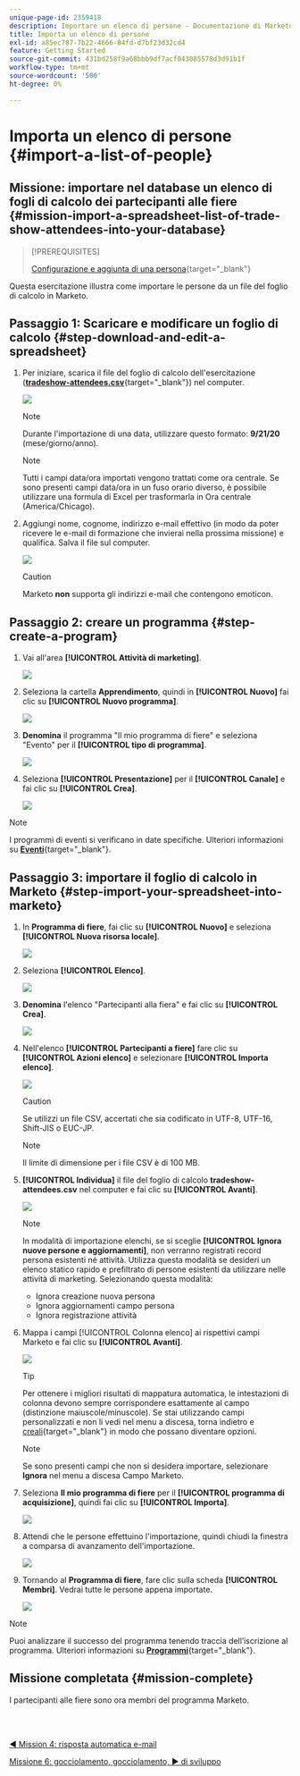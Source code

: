 ```yaml
---
unique-page-id: 2359418
description: Importare un elenco di persone - Documentazione di Marketo - Documentazione del prodotto
title: Importa un elenco di persone
exl-id: a85ec787-7b22-4666-84fd-d7bf23d32cd4
feature: Getting Started
source-git-commit: 431bd258f9a68bbb9df7acf043085578d3d91b1f
workflow-type: tm+mt
source-wordcount: '500'
ht-degree: 0%

---
```


# Importa un elenco di persone {#import-a-list-of-people}

## Missione: importare nel database un elenco di fogli di calcolo dei partecipanti alle fiere {#mission-import-a-spreadsheet-list-of-trade-show-attendees-into-your-database}

>[!PREREQUISITES]
>
>[Configurazione e aggiunta di una persona](/help/marketo/getting-started/quick-wins/get-set-up-and-add-a-person.md){target="_blank"}

Questa esercitazione illustra come importare le persone da un file del foglio di calcolo in Marketo.

## Passaggio 1: Scaricare e modificare un foglio di calcolo {#step-download-and-edit-a-spreadsheet}

1. Per iniziare, scarica il file del foglio di calcolo dell&#39;esercitazione ([**tradeshow-attendees.csv**](/help/marketo/getting-started/assets/tradeshow-attendees.csv){target="_blank"}) nel computer.

   ![](assets/import-a-list-of-people-1.png)

   >[!NOTE]
   >
   >Durante l&#39;importazione di una data, utilizzare questo formato: **9/21/20** (mese/giorno/anno).

   >[!NOTE]
   >
   >Tutti i campi data/ora importati vengono trattati come ora centrale. Se sono presenti campi data/ora in un fuso orario diverso, è possibile utilizzare una formula di Excel per trasformarla in Ora centrale (America/Chicago).

1. Aggiungi nome, cognome, indirizzo e-mail effettivo (in modo da poter ricevere le e-mail di formazione che invierai nella prossima missione) e qualifica. Salva il file sul computer.

   ![](assets/import-a-list-of-people-2.png)

   >[!CAUTION]
   >
   >Marketo **non** supporta gli indirizzi e-mail che contengono emoticon.

## Passaggio 2: creare un programma {#step-create-a-program}

1. Vai all&#39;area **[!UICONTROL Attività di marketing]**.

   ![](assets/import-a-list-of-people-3.png)

1. Seleziona la cartella **Apprendimento**, quindi in **[!UICONTROL Nuovo]** fai clic su **[!UICONTROL Nuovo programma]**.

   ![](assets/import-a-list-of-people-4.png)

1. **Denomina** il programma &quot;Il mio programma di fiere&quot; e seleziona &quot;Evento&quot; per il **[!UICONTROL tipo di programma]**.

   ![](assets/import-a-list-of-people-5.png)

1. Seleziona **[!UICONTROL Presentazione]** per il **[!UICONTROL Canale]** e fai clic su **[!UICONTROL Crea]**.

   ![](assets/import-a-list-of-people-6.png)

>[!NOTE]
>
>I programmi di eventi si verificano in date specifiche. Ulteriori informazioni su [**Eventi**](/help/marketo/product-docs/demand-generation/events/understanding-events/understanding-event-programs.md){target="_blank"}.

## Passaggio 3: importare il foglio di calcolo in Marketo {#step-import-your-spreadsheet-into-marketo}

1. In **Programma di fiere**, fai clic su **[!UICONTROL Nuovo]** e seleziona **[!UICONTROL Nuova risorsa locale]**.

   ![](assets/import-a-list-of-people-7.png)

1. Seleziona **[!UICONTROL Elenco]**.

   ![](assets/import-a-list-of-people-8.png)

1. **Denomina** l&#39;elenco &quot;Partecipanti alla fiera&quot; e fai clic su **[!UICONTROL Crea]**.

   ![](assets/import-a-list-of-people-9.png)

1. Nell&#39;elenco **[!UICONTROL Partecipanti a fiere]** fare clic su **[!UICONTROL Azioni elenco]** e selezionare **[!UICONTROL Importa elenco]**.

   ![](assets/import-a-list-of-people-10.png)

   >[!CAUTION]
   >
   >Se utilizzi un file CSV, accertati che sia codificato in UTF-8, UTF-16, Shift-JIS o EUC-JP.

   >[!NOTE]
   >
   >Il limite di dimensione per i file CSV è di 100 MB.

1. **[!UICONTROL Individua]** il file del foglio di calcolo **tradeshow-attendees.csv** nel computer e fai clic su **[!UICONTROL Avanti]**.

   ![](assets/import-a-list-of-people-11.png)

   >[!NOTE]
   >
   >In modalità di importazione elenchi, se si sceglie **[!UICONTROL Ignora nuove persone e aggiornamenti]**, non verranno registrati record persona esistenti né attività. Utilizza questa modalità se desideri un elenco statico rapido e prefiltrato di persone esistenti da utilizzare nelle attività di marketing. Selezionando questa modalità:
   >
   > * Ignora creazione nuova persona
   > * Ignora aggiornamenti campo persona
   > * Ignora registrazione attività

1. Mappa i campi [!UICONTROL Colonna elenco] ai rispettivi campi Marketo e fai clic su **[!UICONTROL Avanti]**.

   ![](assets/import-a-list-of-people-12.png)

   >[!TIP]
   >
   >Per ottenere i migliori risultati di mappatura automatica, le intestazioni di colonna devono sempre corrispondere esattamente al campo (distinzione maiuscole/minuscole). Se stai utilizzando campi personalizzati e non li vedi nel menu a discesa, torna indietro e [creali](/help/marketo/product-docs/administration/field-management/create-a-custom-field-in-marketo.md){target="_blank"} in modo che possano diventare opzioni.

   >[!NOTE]
   >
   >Se sono presenti campi che non si desidera importare, selezionare **Ignora** nel menu a discesa Campo Marketo.

1. Seleziona **Il mio programma di fiere** per il **[!UICONTROL programma di acquisizione]**, quindi fai clic su **[!UICONTROL Importa]**.

   ![](assets/import-a-list-of-people-13.png)

1. Attendi che le persone effettuino l&#39;importazione, quindi chiudi la finestra a comparsa di avanzamento dell&#39;importazione.

   ![](assets/import-a-list-of-people-14.png)

1. Tornando al **Programma di fiere**, fare clic sulla scheda **[!UICONTROL Membri]**. Vedrai tutte le persone appena importate.

   ![](assets/import-a-list-of-people-15.png)

>[!NOTE]
>
>Puoi analizzare il successo del programma tenendo traccia dell’iscrizione al programma. Ulteriori informazioni su [**Programmi**](/help/marketo/product-docs/core-marketo-concepts/programs/creating-programs/understanding-programs.md){target="_blank"}.

## Missione completata {#mission-complete}

I partecipanti alle fiere sono ora membri del programma Marketo.

<br> 

[◄ Mission 4: risposta automatica e-mail](/help/marketo/getting-started/quick-wins/email-auto-response.md)

[Missione 6: gocciolamento, gocciolamento, ► di sviluppo](/help/marketo/getting-started/quick-wins/drip-drip-nurture.md)

